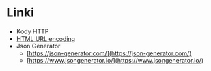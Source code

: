 # Linki

* Kody HTTP
* [HTML URL encoding](https://www.w3schools.com/html/html_urlencode.asp)
* Json Generator
  * [https://json-generator.com/](https://json-generator.com/)
  * [https://www.jsongenerator.io/](https://www.jsongenerator.io/)